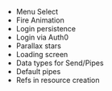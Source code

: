 ﻿- Menu Select
- Fire Animation
- Login persistence
- Login via Auth0
- Parallax stars
- Loading screen
- Data types for Send/Pipes
- Default pipes
- Refs in resource creation
